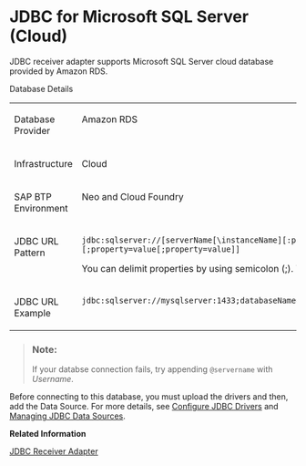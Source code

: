 <!-- loio4173d0aba45d4978bd3f583740aa09e1 -->

# JDBC for Microsoft SQL Server \(Cloud\)

JDBC receiver adapter supports Microsoft SQL Server cloud database provided by Amazon RDS.

<a name="loio4173d0aba45d4978bd3f583740aa09e1__table_uqd_tph_wtb"/>Database Details


<table>
<tr>
<td valign="top">

Database Provider



</td>
<td valign="top">

Amazon RDS



</td>
</tr>
<tr>
<td valign="top">

Infrastructure



</td>
<td valign="top">

Cloud



</td>
</tr>
<tr>
<td valign="top">

SAP BTP Environment



</td>
<td valign="top">

Neo and Cloud Foundry



</td>
</tr>
<tr>
<td valign="top">

JDBC URL Pattern



</td>
<td valign="top">

`jdbc:sqlserver://[serverName[\instanceName][:portNumber]][;property=value[;property=value]]`

You can delimit properties by using semicolon \(;\). You can't duplicate them.



</td>
</tr>
<tr>
<td valign="top">

JDBC URL Example



</td>
<td valign="top">

`jdbc:sqlserver://mysqlserver:1433;databaseName=mysqlserverdb;loginTimeout=0`



</td>
</tr>
</table>

> ### Note:  
> If your databse connection fails, try appending `@servername` with *Username*.

Before connecting to this database, you must upload the drivers and then, add the Data Source. For more details, see [Configure JDBC Drivers](configure-jdbc-drivers-77c7d95.md) and [Managing JDBC Data Sources](managing-jdbc-data-sources-4c873fa.md).

**Related Information**  


[JDBC Receiver Adapter](jdbc-receiver-adapter-88be644.md "The JDBC (Java Database Connectivity) adapter enables you to connect Cloud Integration to cloud or on-premise databases.")

